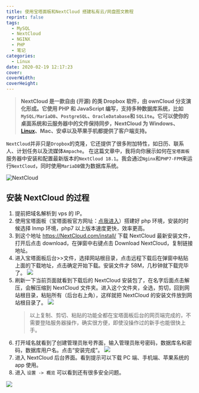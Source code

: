 ```yaml
---
title: 使用宝塔面板和NextCloud 搭建私有云/网盘图文教程
reprint: false
tags:
  - MySQL
  - NextCloud
  - NGINX
  - PHP
  - 笔记
categories:
  - Linux
date: 2020-02-19 12:17:23
cover:
coverWidth:
coverHeight:
---
```


> **NextCloud 是一款自由 (开源) 的类 Dropbox 软件，由 ownCloud 分支演化形成。它使用 PHP 和 JavaScript 编写，支持多种数据库系统，比如 `MySQL/MariaDB`、`PostgreSQL`、`OracleDatabase`和 `SQLite`。它可以使你的桌面系统和云服务器中的文件保持同步，NextCloud 为 Windows、[Linux](https://www.linuxprobe.com/)、Mac、安卓以及苹果手机都提供了客户端支持。**

`NextCloud`并非只是`Dropbox`的克隆，它还提供了很多附加特性，如日历、联系人、计划任务以及流媒体`Ampache`。 在这篇文章中，我将向你展示如何在`宝塔面板`服务器中安装和配置最新版本的`NextCloud 18.1`。我会通过`Nginx`和`PHP7-FPM`来运行`NextCloud`，同时使用`MariaDB`做为数据库系统。

![NextCloud](https://i.loli.net/2020/02/19/VZmg2MXO1ApN6tD.jpg)

## 安装 NextCloud 的过程

1. 提前把域名解析到 vps 的 IP。
2. 使用宝塔面板（宝塔面板官方网址：[点我进入](https://www.bt.cn/)）搭建好 php 环境，安装的时候选择 lnmp 环境，php7 以上版本速度更快，效率更高。
3. 到这个地址 <https://NextCloud.com/install/> 下载 NextCloud 最新安装文件，打开后点击 download，在弹窗中右键点击 Download NextCloud，复制链接地址。
4. 进入宝塔面板后台>>文件，选择网站根目录，点击远程下载后在弹窗中粘贴上面的下载地址，点击确定开始下载。安装文件才 58M，几秒钟就下载完毕了。
![](https://i.loli.net/2020/02/19/m7Te8tIvoBCxwkW.png)
5. 刷新一下当前页面就看到下载后的 NextCloud 安装包了，在名字后面点击解压，会解压缩到 NextCloud 文件夹。进入这个文件夹，全选，剪切，回到网站根目录，粘贴所有（后台右上角），这样就把 NextCloud 的安装文件放到网站根目录了。
![](https://i.loli.net/2020/02/19/SzAQuNrMc5R1ikU.png)
   > 以上复制、剪切、粘贴的功能全都在宝塔面板后台的网页端完成的，不需要登陆服务器操作，确实很方便，即使没操作过的新手也能很快上手。
6. 打开域名就看到了创建管理员账号界面，输入管理员账号密码，数据库名和密码，数据库用户名。点击“安装完成”。
![](https://i.loli.net/2020/02/19/AfFkQKYv6LRd4Ee.png)
7. 进入 NextCloud 后台界面。看到提示可以下载 PC 端、手机端、苹果系统的 app 使用。
8. 进入 `设置 -> 概览` 可以看到还有很多安全问题。

![](https://i.loli.net/2020/02/19/STcQfVUZYKCIe9B.png)
